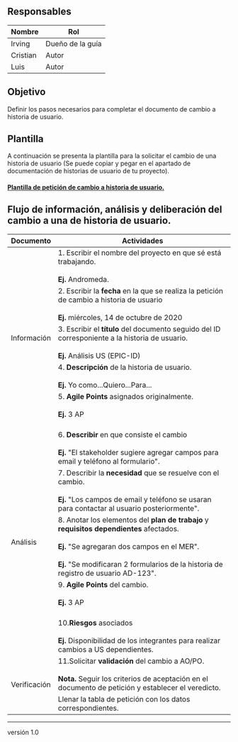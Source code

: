 ## Responsables
| Nombre   | Rol           |
| -------- | ------------- |
| Irving   | Dueño de la guía |
| Cristian | Autor         |
| Luis     | Autor         |

## Objetivo
Definir los pasos necesarios para completar el documento de cambio a historia de usuario.

## Plantilla
A continuación se presenta la plantilla para la solicitar el cambio de una historia de usuario (Se puede copiar y pegar en el apartado de documentación de historias de usuario de tu proyecto).

#### [Plantilla de petición de cambio a historia de usuario.](https://docs.google.com/document/d/1M069mmX34Qs00u1gTi_QwSYtdNtDVKalAZwjJS4YCkI/edit?usp=sharing)



## Flujo de información, análisis y deliberación del cambio a una de historia de usuario.

<table>
    <thead>
        <tr>
            <th>
                Documento
            </th>
            <th>
                Actividades
            </th>
        </tr>
    </thead>
    <tbody>
        <tr>
            <td rowspan="5">
                Información
            </td>
            <td>
                1. Escribir el nombre del proyecto en que sé está trabajando.</br></br><strong>Ej. </strong>Andromeda.
            </td>
        </tr>
        <tr>
            <td>
                2. Escribir la <strong>fecha</strong> en la que se realiza la petición de cambio a historia de usuario</br></br><strong>Ej. </strong>miércoles, 14 de octubre de 2020
            </td>
        </tr>
        <tr>
            <td>
                3. Escribir el <strong>título</strong> del documento seguido del ID corresponiente a la historia de usuario.</br></br><strong>Ej. </strong>Análisis US (EPIC-ID)
            </td>
        </tr>
        <tr>
            <td>
           4.<strong> Descripción</strong> de la historia de usuario.</br></br><strong>Ej. </strong> Yo como...Quiero...Para...
            </td>
        </tr>
        <tr>
            <td>
              5.<strong> Agile Points</strong> asignados originalmente.</br></br><strong>Ej. </strong>3 AP</br></br>
            </td>
        </tr>
		<tr>
            <td rowspan="5">
                Análisis
               </td>
            <td>
                6. <strong>Describir</strong> en que consiste el cambio</br></br><strong>Ej. </strong>"El stakeholder sugiere agregar campos para email y teléfono al formulario".
               </td>
        </tr>
        <tr>
            <td>
            7. Describir la<strong> necesidad</strong> que se resuelve con el cambio.</br></br><strong>Ej. </strong> "Los campos de email y teléfono se usaran para contactar al usuario posteriormente".
            </td>
        </tr>
        <tr>
            <td>
                8. Anotar los elementos del <strong>plan de trabajo</strong> y <strong>requisitos dependientes</strong> afectados.</br></br><strong>Ej. </strong> "Se agregaran dos campos en el MER".</br></br><strong>Ej. </strong> "Se modificaran 2 formularios de la historia de registro de usuario AD-123".
            </td>
        </tr>
        <tr>
            <td>
              9.<strong> Agile Points</strong> del cambio.</br></br><strong>Ej. </strong>3 AP</br></br>
            </td>
        </tr>
        <tr>
            <td rowspan="1">
                10.<strong>Riesgos</strong> asociados</br></br><strong>Ej. </strong> Disponibilidad de los integrantes para realizar cambios a US dependientes.
            </td>
        </tr>
<tr>
    <td rowspan="2">
                Verificación
            </td>
           <td>
               11.Solicitar <strong>validación</strong> del cambio a AO/PO.</br></br>
<strong>Nota. </strong>Seguir los criterios de aceptación en el documento de petición y establecer el veredicto.
</td>
</tr>
<tr>
<td>
   Llenar la tabla de petición con los datos correspondientes.            
</td>
</tr>
</table>

***
versión 1.0


